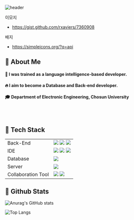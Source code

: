 ![header](https://capsule-render.vercel.app/api?type=waving&color=gradient&height=300&text=Good%20to%20see%20you)

이모지
- https://gist.github.com/rxaviers/7360908

배지
- https://simpleicons.org/?q=api
  
## 👀 About Me
  #### :raising_hand: I was trained as a language intelligence-based developer.
  #### :fire: I aim to become a Database and Back-end developer.
  #### :mortar_board: Department of Electronic Engineering, Chosun University
  <br/>
  <br/>
  
## 🧱 Tech Stack
<table>
    <tr>
        <td>Back-End</td>
        <td>
            <img src="https://img.shields.io/badge/Java-007396?style=for-the-badge&logo=java&logoColor=white"/> 
            <img src="https://img.shields.io/badge/SpringBoot-6ab04c?style=for-the-badge&logo=SpringBoot&logoColor=white"/>
            <img src="https://img.shields.io/badge/Python-3776AB?style=for-the-badge&logo=Python&logoColor=white"/> 
        </td>
    </tr>
    <tr>
        <td>IDE</td>
        <td>
            <img src="https://img.shields.io/badge/VSCode-007ACC?style=for-the-badge&logo=VisualStudioCode&logoColor=white"/>
            <img src="https://img.shields.io/badge/Colab-F9AB00?style=for-the-badge&logo=googlecolab&logoColor=white"/">
            <img src="https://img.shields.io/badge/Jupyter-F37626?style=for-the-badge&logo=Jupyter&logoColor=white"/>
        </td>
    </tr>
    <tr>
        <td>Database</td>
        <td>
            <img src="https://img.shields.io/badge/MySQL-4479A1?style=for-the-badge&logo=MySQL&logoColor=white"/>
        </td>
    </tr>
    <tr>
        <td>Server</td>
        <td>
            <img src="https://img.shields.io/badge/NCP-007396?style=for-the-badge&logo=NCP&logoColor=green"/>
        </td>
    </tr>
    <tr>
        <td>Collaboration Tool</td>
        <td>
            <img src="https://img.shields.io/badge/Notion-999999?style=for-the-badge&logo=Notion&logoColor=block"/>
            <img src="https://img.shields.io/badge/GitHub-181717?style=for-the-badge&logo=GitHub&logoColor=white"/>
        </td>
    </tr>
</table>
</div>

## 🤔 Github Stats
![Anurag's GitHub stats](https://github-readme-stats.vercel.app/api?username=Kim-Seon-Bin)

![Top Langs](https://github-readme-stats.vercel.app/api/top-langs/?username=Kim-Seon-Bin)

<!--
**Kim-Seon-Bin/Kim-Seon-Bin** is a ✨ _special_ ✨ repository because its `README.md` (this file) appears on your GitHub profile.

Here are some ideas to get you started:
- Hi there 👋
- 🔭 I’m currently working on ...
- 🌱 I’m currently learning ...
- 👯 I’m looking to collaborate on ...
- 🤔 I’m looking for help with ...
- 💬 Ask me about ...
- 📫 How to reach me: ...
- 😄 Pronouns: ...
- ⚡ Fun fact: ...
-->
